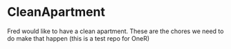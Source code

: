 # CleanApartment
Fred would like to have a clean apartment. These are the chores we need to do make that happen (this is a test repo for OneR)
